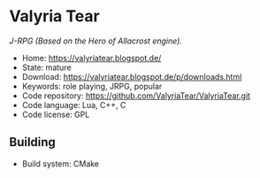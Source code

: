 # Valyria Tear

_J-RPG (Based on the Hero of Allacrost engine)._

- Home: https://valyriatear.blogspot.de/
- State: mature
- Download: https://valyriatear.blogspot.de/p/downloads.html
- Keywords: role playing, JRPG, popular
- Code repository: https://github.com/ValyriaTear/ValyriaTear.git
- Code language: Lua, C++, C
- Code license: GPL

## Building

- Build system: CMake

